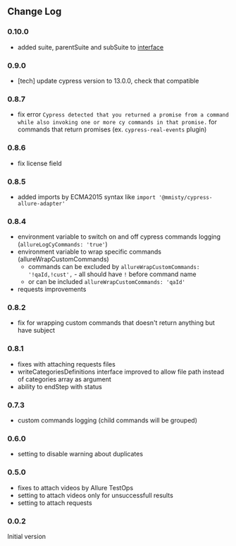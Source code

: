 ## Change Log
### 0.10.0
  - added suite, parentSuite and subSuite to [interface](./docs/interface.md#suite)

### 0.9.0
 - [tech] update cypress version to 13.0.0, check that compatible

### 0.8.7
 - fix error `Cypress detected that you returned a promise from a command while also invoking one or more cy commands in that promise.` for commands that return promises (ex. `cypress-real-events` plugin)

### 0.8.6
- fix license field

### 0.8.5
 - added imports by ECMA2015 syntax like `import '@mmisty/cypress-allure-adapter'`

### 0.8.4
- environment variable to switch on and off cypress commands logging (`allureLogCyCommands: 'true'`)
- environment variable to wrap specific commands (allureWrapCustomCommands)
   - commands can be excluded by `allureWrapCustomCommands: '!qaId,!cust',` - all should have `!` before command name
   - or can be included `allureWrapCustomCommands: 'qaId'`
- requests improvements

### 0.8.2
- fix for wrapping custom commands that doesn't return anything but have subject

### 0.8.1
- fixes with attaching requests files
- writeCategoriesDefinitions interface improved to allow file path instead of categories array as argument
- ability to endStep with status

### 0.7.3
- custom commands logging (child commands will be grouped)

### 0.6.0
- setting to disable warning about duplicates

### 0.5.0
- fixes to attach videos by Allure TestOps
- setting to attach videos only for unsuccessfull results
- setting to attach requests

### 0.0.2
Initial version
